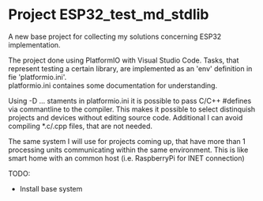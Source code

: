 # Project ESP32_test_md_stdlib 
A new base project for collecting my solutions concerning ESP32 implementation.

The project done using PlatformIO with Visual Studio Code.
Tasks, that represent testing a certain library, are implemented as an 'env' definition in fie 'platformio.ini'.   
platformio.ini containes some documentation for understanding.  

Using -D ... staments in platformio.ini it is possible to pass C/C++ #defines via commantline to the compiler.
This makes it possible to select distinquish projects and devices without editing source code.
Additional I can avoid compiling *.c/.cpp files, that are not needed.

The same system I will use for projects coming up, that have more than 1 processing units communicating within the same environment. 
This is like smart home with an common host (i.e. RaspberryPi for INET connection)

TODO:
-  Install base system
